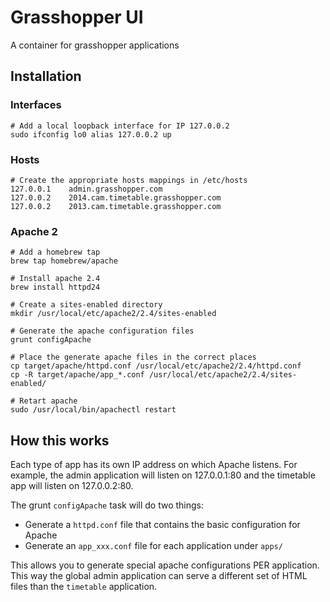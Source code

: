 # Grasshopper UI

A container for grasshopper applications

## Installation

### Interfaces

```
# Add a local loopback interface for IP 127.0.0.2
sudo ifconfig lo0 alias 127.0.0.2 up
```

### Hosts

```
# Create the appropriate hosts mappings in /etc/hosts
127.0.0.1    admin.grasshopper.com
127.0.0.2    2014.cam.timetable.grasshopper.com
127.0.0.2    2013.cam.timetable.grasshopper.com
```

### Apache 2

```
# Add a homebrew tap
brew tap homebrew/apache

# Install apache 2.4
brew install httpd24

# Create a sites-enabled directory
mkdir /usr/local/etc/apache2/2.4/sites-enabled

# Generate the apache configuration files
grunt configApache

# Place the generate apache files in the correct places
cp target/apache/httpd.conf /usr/local/etc/apache2/2.4/httpd.conf
cp -R target/apache/app_*.conf /usr/local/etc/apache2/2.4/sites-enabled/

# Retart apache
sudo /usr/local/bin/apachectl restart
```

## How this works

Each type of app has its own IP address on which Apache listens. For example,
the admin application will listen on 127.0.0.1:80 and the timetable app will
listen on 127.0.0.2:80.

The grunt `configApache` task will do two things:
 - Generate a `httpd.conf` file that contains the basic configuration for Apache
 - Generate an `app_xxx.conf` file for each application under `apps/`

This allows you to generate special apache configurations PER application. This way
the global admin application can serve a different set of HTML files than the `timetable`
application.
